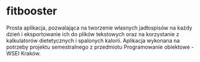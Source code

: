 # fitbooster
Prosta aplikacja, pozwalająca na tworzenie własnych jadłospisów na każdy dzień i eksportowanie ich do plików tekstowych oraz na korzystanie z kalkulatorów dietetycznych i spalonych kalorii.  Aplikacja wykonana na potrzeby projektu semestralnego z przedmiotu Programowanie obiektowe - WSEI Kraków.
